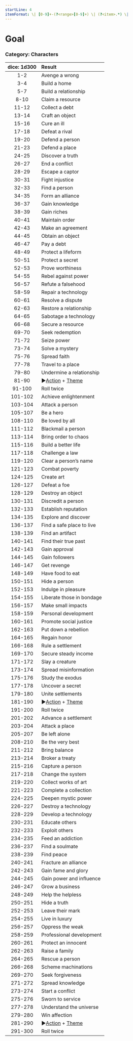 ```yaml
---
startLine: 4
itemFormat: \| [0-9]+-(?<range>[0-9]+) \| (?<item>.*) \|
---
```

# Goal
### Category: Characters

| dice: 1d300 | Result |
|:----:|:-------|
| 1-2 | Avenge a wrong |
| 3-4 | Build a home |
| 5-7 | Build a relationship |
| 8-10 | Claim a resource |
| 11-12 | Collect a debt |
| 13-14 | Craft an object |
| 15-16 | Cure an ill |
| 17-18 | Defeat a rival |
| 19-20 | Defend a person |
| 21-23 | Defend a place |
| 24-25 | Discover a truth |
| 26-27 | End a conflict |
| 28-29 | Escape a captor |
| 30-31 | Fight injustice |
| 32-33 | Find a person |
| 34-35 | Form an alliance |
| 36-37 | Gain knowledge |
| 38-39 | Gain riches |
| 40-41 | Maintain order |
| 42-43 | Make an agreement |
| 44-45 | Obtain an object |
| 46-47 | Pay a debt |
| 48-49 | Protect a lifeform |
| 50-51 | Protect a secret |
| 52-53 | Prove worthiness |
| 54-55 | Rebel against power |
| 56-57 | Refute a falsehood |
| 58-59 | Repair a technology |
| 60-61 | Resolve a dispute |
| 62-63 | Restore a relationship |
| 64-65 | Sabotage a technology |
| 66-68 | Secure a resource |
| 69-70 | Seek redemption |
| 71-72 | Seize power |
| 73-74 | Solve a mystery |
| 75-76 | Spread faith |
| 77-78 | Travel to a place |
| 79-80 | Undermine a relationship |
| 81-90 | ▶[Action](Core_Action.md) + [Theme](Core_Theme.md) |
| 91-100 | Roll twice |
| 101-102 | Achieve enlightenment |
| 103-104 | Attack a person |
| 105-107 | Be a hero |
| 108-110 | Be loved by all |
| 111-112 | Blackmail a person |
| 113-114 | Bring order to chaos |
| 115-116 | Build a better life |
| 117-118 | Challenge a law |
| 119-120 | Clear a person’s name |
| 121-123 | Combat poverty |
| 124-125 | Create art |
| 126-127 | Defeat a foe |
| 128-129 | Destroy an object |
| 130-131 | Discredit a person |
| 132-133 | Establish reputation |
| 134-135 | Explore and discover |
| 136-137 | Find a safe place to live |
| 138-139 | Find an artifact |
| 140-141 | Find their true past |
| 142-143 | Gain approval |
| 144-145 | Gain followers |
| 146-147 | Get revenge |
| 148-149 | Have food to eat |
| 150-151 | Hide a person |
| 152-153 | Indulge in pleasure |
| 154-155 | Liberate those in bondage |
| 156-157 | Make small impacts |
| 158-159 | Personal development |
| 160-161 | Promote social justice |
| 162-163 | Put down a rebellion |
| 164-165 | Regain honor |
| 166-168 | Rule a settlement |
| 169-170 | Secure steady income |
| 171-172 | Slay a creature |
| 173-174 | Spread misinformation |
| 175-176 | Study the exodus |
| 177-178 | Uncover a secret |
| 179-180 | Unite settlements |
| 181-190 | ▶[Action](Core_Action.md) + [Theme](Core_Theme.md) |
| 191-200 | Roll twice |
| 201-202 | Advance a settlement |
| 203-204 | Attack a place |
| 205-207 | Be left alone |
| 208-210 | Be the very best |
| 211-212 | Bring balance |
| 213-214 | Broker a treaty |
| 215-216 | Capture a person |
| 217-218 | Change the system |
| 219-220 | Collect works of art |
| 221-223 | Complete a collection |
| 224-225 | Deepen mystic power |
| 226-227 | Destroy a technology |
| 228-229 | Develop a technology |
| 230-231 | Educate others |
| 232-233 | Exploit others |
| 234-235 | Feed an addiction |
| 236-237 | Find a soulmate |
| 238-239 | Find peace |
| 240-241 | Fracture an alliance |
| 242-243 | Gain fame and glory |
| 244-245 | Gain power and influence |
| 246-247 | Grow a business |
| 248-249 | Help the helpless |
| 250-251 | Hide a truth |
| 252-253 | Leave their mark |
| 254-255 | Live in luxury |
| 256-257 | Oppress the weak |
| 258-259 | Professional development |
| 260-261 | Protect an innocent |
| 262-263 | Raise a family |
| 264-265 | Rescue a person |
| 266-268 | Scheme machinations |
| 269-270 | Seek forgiveness |
| 271-272 | Spread knowledge |
| 273-274 | Start a conflict |
| 275-276 | Sworn to service |
| 277-278 | Understand the universe |
| 279-280 | Win affection |
| 281-290 | ▶[Action](Core_Action.md) + [Theme](Core_Theme.md) |
| 291-300 | Roll twice |